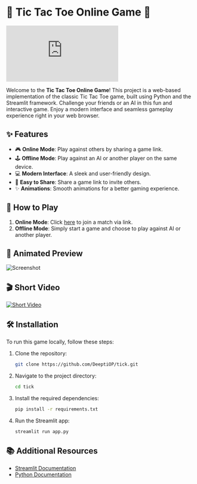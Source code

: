 # 🎉 Tic Tac Toe Online Game 🎉

![Tic Tac Toe Logo](https://github.com/DeeptiOP/tick/edit/main/README.md)

Welcome to the **Tic Tac Toe Online Game**! This project is a web-based implementation of the classic Tic Tac Toe game, built using Python and the Streamlit framework. Challenge your friends or an AI in this fun and interactive game. Enjoy a modern interface and seamless gameplay experience right in your web browser.

## ✨ Features

- 🎮 **Online Mode**: Play against others by sharing a game link.
- 🕹️ **Offline Mode**: Play against an AI or another player on the same device.
- 💻 **Modern Interface**: A sleek and user-friendly design.
- 🔗 **Easy to Share**: Share a game link to invite others.
- ✨ **Animations**: Smooth animations for a better gaming experience.

## 🚀 How to Play

1. **Online Mode**: Click [here](https://tic-tac-toe-gem.streamlit.app/) to join a match via link.
2. **Offline Mode**: Simply start a game and choose to play against AI or another player.

## 🎥 Animated Preview

![Screenshot](![image](https://github.com/user-attachments/assets/6d180cb8-cbcd-44ed-a04b-28632dac69f3)
)

## 🎬 Short Video

[![Short Video](![image](https://github.com/user-attachments/assets/ae0fa60e-73e3-4b40-b609-347b6b792201)
)](https://tic-tac-toe-gem.streamlit.app/?embed_options=show_footer,show_toolbar,show_padding,show_colored_line)

## 🛠️ Installation

To run this game locally, follow these steps:

1. Clone the repository:
    ```bash
    git clone https://github.com/DeeptiOP/tick.git
    ```
2. Navigate to the project directory:
    ```bash
    cd tick
    ```
3. Install the required dependencies:
    ```bash
    pip install -r requirements.txt
    ```
4. Run the Streamlit app:
    ```bash
    streamlit run app.py
    ```

## 📚 Additional Resources

- [Streamlit Documentation](https://docs.streamlit.io/)
- [Python Documentation](https://docs.python.org/3/)
